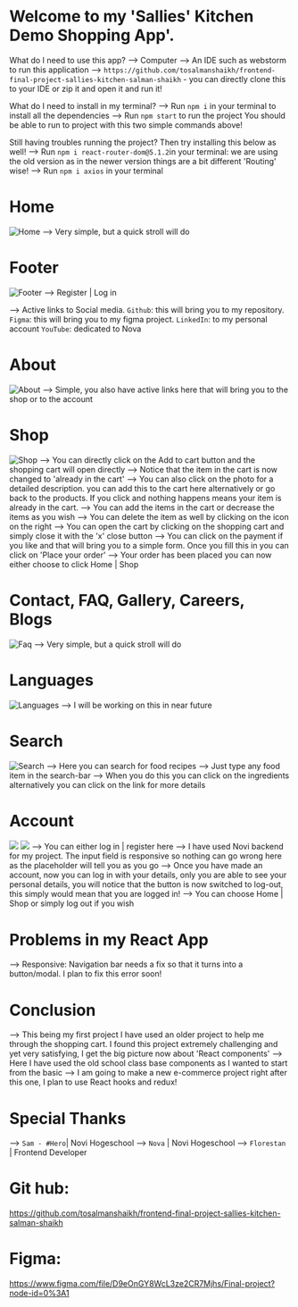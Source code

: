 # Welcome to my 'Sallies' Kitchen Demo Shopping App'.

What do I need to use this app?
--> Computer 
--> An IDE such as webstorm to run this application
--> `https://github.com/tosalmanshaikh/frontend-final-project-sallies-kitchen-salman-shaikh` - you can directly clone this to your IDE or zip it and open it and run it!

What do I need to install in my terminal?
--> Run `npm i` in your terminal to install all the dependencies
--> Run `npm start` to run the project
You should be able to run to project with this two simple commands above! 

Still having troubles running the project? Then try installing this below as well! 
--> Run `npm i react-router-dom@5.1.2`in your terminal: we are using the old version as in the newer version things are a bit different 'Routing' wise!
--> Run `npm i axios` in your terminal

# Home
![Home](src/images/ReadMeImages/Home.jpg)
--> Very simple, but a quick stroll will do

# Footer
![Footer](src/images/ReadMeImages/Footer.jpg)
--> Register | Log in

--> Active links to Social media.
`Github`: this will bring you to my repository.
`Figma`: this will bring you to my figma project.
`LinkedIn`: to my personal account
`YouTube`: dedicated to Nova

# About
![About](src/images/ReadMeImages/About.jpg)
--> Simple, you also have active links here that will bring you to the shop or to the account

# Shop
![Shop](src/images/ReadMeImages/Shop.jpg)
--> You can directly click on the Add to cart button and the shopping cart will open directly
--> Notice that the item in the cart is now changed to 'already in the cart'
--> You can also click on the photo for a detailed description. you can add this to the cart here alternatively or go back to the products. If you click and nothing happens means your item is already in the cart.
--> You can add the items in the cart or decrease the items as you wish
--> You can delete the item as well by clicking on the icon on the right
--> You can open the cart by clicking on the shopping cart and simply close it with the 'x' close button
--> You can click on the payment if you like and that will bring you to a simple form. Once you fill this in you can click on 'Place your order'
--> Your order has been placed you can now either choose to click Home | Shop


# Contact, FAQ, Gallery, Careers, Blogs
![Faq](src/images/ReadMeImages/Faq.jpg)
--> Very simple, but a quick stroll will do


# Languages
![Languages](src/images/ReadMeImages/Languages.jpg)
--> I will be working on this in near future

# Search
![Search](src/images/ReadMeImages/Search.jpg)
--> Here you can search for food recipes
--> Just type any food item in the search-bar
--> When you do this you can click on the ingredients alternatively you can click on the link for more details


# Account
![](src/images/ReadMeImages/LogIn.jpg)
![](src/images/ReadMeImages/Register.jpg)
--> You can either log in | register here
--> I have used Novi backend for my project. The input field is responsive so nothing can go wrong here as the placeholder will tell you as you go 
--> Once you have made an account, now you can log in with your details, only you are able to see your personal details, you will notice that the button is now switched to log-out, this simply would mean that you are logged in!
--> You can choose Home | Shop or simply log out if you wish


# Problems in my React App
--> Responsive: Navigation bar needs a fix so that it turns into a button/modal. I plan to fix this error soon!


# Conclusion
--> This being my first project I have used an older project to help me through the shopping cart. I found this project extremely challenging and yet very satisfying, I get the big picture now about 'React components'
--> Here I have used the old school class base components as I wanted to start from the basic
--> I am going to make a new e-commerce project right after this one, I plan to use React hooks and redux!


# Special Thanks 
--> `Sam - #Hero`| Novi Hogeschool 
--> `Nova` | Novi Hogeschool 
--> `Florestan` | Frontend Developer 


# Git hub:  
https://github.com/tosalmanshaikh/frontend-final-project-sallies-kitchen-salman-shaikh


# Figma:
https://www.figma.com/file/D9eOnGY8WcL3ze2CR7Mjhs/Final-project?node-id=0%3A1

